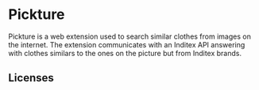 # Pickture
Pickture is a web extension used to search similar clothes from images on the internet. The extension communicates with an Inditex API answering with clothes similars to the ones on the picture but from Inditex brands.

## Licenses
